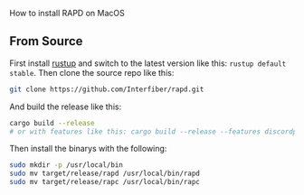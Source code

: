 How to install RAPD on MacOS

## From Source
First install [rustup](https://rustup.rs) and switch to the latest version like this: ```rustup default stable```.
Then clone the source repo like this:
```bash
git clone https://github.com/Interfiber/rapd.git
```
And build the release like this:
```bash
cargo build --release
# or with features like this: cargo build --release --features discordplugin,notifyplugin
```
Then install the binarys with the following:
```bash
sudo mkdir -p /usr/local/bin
sudo mv target/release/rapd /usr/local/bin/rapd
sudo mv target/release/rapc /usr/local/bin/rapc
```
